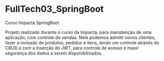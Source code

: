 # FullTech03_SpringBoot
Curso Impacta SpringBoot

Projeto realizado durante o curso da Impacta, para manutenção de uma aplicação, com controle de vendas. Nele podemos admitir novos clientes, fazer a inclusão de produtos, pedidos e itens, tendo um controle através do CRUD e com a inserção do JWT, para controle de acesso e maior segurança dos dados a serem disponibilizados.
